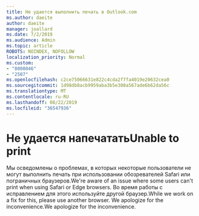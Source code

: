 ```yaml
---
title: Не удается выполнить печать в Outlook.com
ms.author: daeite
author: daeite
manager: joallard
ms.date: 7/2/2019
ms.audience: Admin
ms.topic: article
ROBOTS: NOINDEX, NOFOLLOW
localization_priority: Normal
ms.custom:
- "8000046"
- "2507"
ms.openlocfilehash: c2ce75066631e822c4cda2f7fa4019e20632cea0
ms.sourcegitcommit: 1d98db8acb9959aba3b5e308a567ade6b62da56c
ms.translationtype: MT
ms.contentlocale: ru-RU
ms.lasthandoff: 08/22/2019
ms.locfileid: "36547936"
---
```

# <a name="unable-to-print"></a><span data-ttu-id="bc0b6-102">Не удается напечатать</span><span class="sxs-lookup"><span data-stu-id="bc0b6-102">Unable to print</span></span>

<span data-ttu-id="bc0b6-103">Мы осведомлены о проблемах, в которых некоторые пользователи не могут выполнить печать при использовании обозревателей Safari или пограничных браузеров.</span><span class="sxs-lookup"><span data-stu-id="bc0b6-103">We're aware of an issue where some users can't print when using Safari or Edge browsers.</span></span> <span data-ttu-id="bc0b6-104">Во время работы с исправлением для этого используйте другой браузер.</span><span class="sxs-lookup"><span data-stu-id="bc0b6-104">While we work on a fix for this, please use another browser.</span></span> <span data-ttu-id="bc0b6-105">We apologize for the inconvenience.</span><span class="sxs-lookup"><span data-stu-id="bc0b6-105">We apologize for the inconvenience.</span></span>